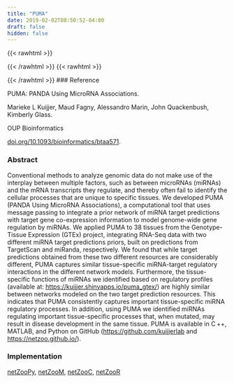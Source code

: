 ```yaml
---
title: "PUMA"
date: 2019-02-02T08:50:52-04:00
draft: false
hidden: false
---
```


{{< rawhtml >}}
<script type='text/javascript' src='https://d1bxh8uas1mnw7.cloudfront.net/assets/embed.js'></script>
{{< /rawhtml >}}
{{< rawhtml >}}
<div data-badge-popover="right" data-badge-type="donut" data-doi="10.1093/bioinformatics/btaa571" data-hide-no-mentions="true" class="altmetric-embed"></div>
{{< /rawhtml >}}
### Reference

PUMA: PANDA Using MicroRNA Associations. 

Marieke L Kuijjer, Maud Fagny, Alessandro Marin, John Quackenbush, Kimberly Glass.

OUP Bioinformatics

[doi.org/10.1093/bioinformatics/btaa571](https://academic.oup.com/bioinformatics/article/doi/10.1093/bioinformatics/btaa571/5858977).

### Abstract

Conventional methods to analyze genomic data do not make use of the interplay between multiple factors, such as between microRNAs (miRNAs) and the mRNA transcripts they regulate, and thereby often fail to identify the cellular processes that are unique to specific tissues. We developed PUMA (PANDA Using MicroRNA Associations), a computational tool that uses message passing to integrate a prior network of miRNA target predictions with target gene co-expression information to model genome-wide gene regulation by miRNAs. We applied PUMA to 38 tissues from the Genotype-Tissue Expression (GTEx) project, integrating RNA-Seq data with two different miRNA target predictions priors, built on predictions from TargetScan and miRanda, respectively. We found that while target predictions obtained from these two different resources are considerably different, PUMA captures similar tissue-specific miRNA-target regulatory interactions in the different network models. Furthermore, the tissue-specific functions of miRNAs we identified based on regulatory profiles (available at: https://kuijjer.shinyapps.io/puma_gtex/) are highly similar between networks modeled on the two target prediction resources. This indicates that PUMA consistently captures important tissue-specific miRNA regulatory processes. In addition, using PUMA we identified miRNAs regulating important tissue-specific processes that, when mutated, may result in disease development in the same tissue. PUMA is available in C ++, MATLAB, and Python on GitHub (https://github.com/kuijjerlab and https://netzoo.github.io/).

### Implementation

[netZooPy](https://github.com/netZoo/netZooPy), [netZooM](https://github.com/netZoo/netZooM), [netZooC](https://github.com/netZoo/netZooC), [netZooR](https://github.com/netZoo/netZooR)
